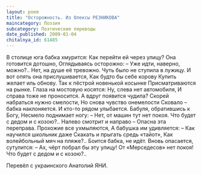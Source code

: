 ```yaml
---
layout: poem
title: "Осторожность. Из Олексы РЕЗНИКОВА"
maincategory: Поэзия
subcategory: Поэтические переводы
date_published: 2009-01-04
chitalnya_id: 61485
---
```




В столице юга бабка хмурится:
Как перейти ей через улицу?
Она готовится дотошно,
Оглядываясь осторожно:
– Уже идти, наверно, можно?.. 
Нет, на душе её тревожно.
Чуть было не ступила в лужицу.
И вот опять она прислушивается,
Как будто бы себе корову
Купить желает иль обнову.
Так к пёстрой новенькой косынке
Присматриваются на рынке.
Глаза на мостовую косятся:
Ну, слева нет автомобиля,
И справа тоже не проносится.
А вдруг появится чудила?
Скорей набраться нужно смелости,
Но снова чувство онемелости
Сковало – бабка наклоняется.
И кто-то рядом улыбается.
Бабуля, обратившись к Богу,
Несмело поднимает ногу:
– Нет, от машин тут нет покоя.
Что будет с дедом и с козою?..
Налево смотрит и направо –
Опасна эта переправа.
Прохожие все ухмыляются,
А бабушка им удивляется:
– Как научился школьник даже
Скакать и прыгать средь «тайот»,
Как волейбольный мяч на пляже?..
Боится бабка, не идёт.
Вновь опасается, сутулится:
– Ах, чёрт побрал бы эту улицу!
 От «Мерседесов» нет покоя!
Что будет с дедом и с козою?..

Перевёл с украинского Анатолий ЯНИ.






